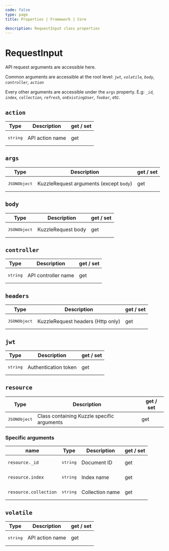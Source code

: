 ```yaml
---
code: false
type: page
title: Properties | Framework | Core

description: RequestInput class properties
---
```


# RequestInput

API request arguments are accessible here.

Common arguments are accessible at the root level:
_`jwt`, `volatile`, `body`, `controller`, `action`_

Every other arguments are accessible under the `args` property. E.g:
_`_id`, `index`, `collection`, `refresh`, `onExistingUser`, `foobar`, etc._

## `action`

| Type                  | Description       | get / set |
|-----------------------|-------------------|-----------|
| <pre>string</pre> | API action name | get |

## `args`


| Type                  | Description       | get / set |
|-----------------------|-------------------|-----------|
| <pre>JSONObject</pre> | KuzzleRequest arguments (except `body`) | get |

## `body`

| Type                  | Description       | get / set |
|-----------------------|-------------------|-----------|
| <pre>JSONObject</pre> | KuzzleRequest body | get |

## `controller`

| Type                  | Description       | get / set |
|-----------------------|-------------------|-----------|
| <pre>string</pre> | API controller name | get |

## `headers`

| Type                  | Description       | get / set |
|-----------------------|-------------------|-----------|
| <pre>JSONObject</pre> | KuzzleRequest headers (Http only) | get |

## `jwt`

| Type                  | Description       | get / set |
|-----------------------|-------------------|-----------|
| <pre>string</pre> | Authentication token | get |

## `resource`

<DeprecatedBadge version="2.11.0" />

| Type                  | Description       | get / set |
|-----------------------|-------------------|-----------|
| <pre>JSONObject</pre> | Class containing Kuzzle specific arguments | get |

### Specific arguments

| name |Type                  | Description       | get / set |
|------|-----------------|-------------------|-----------|
| `resource._id` | <pre>string</pre> | Document ID | get |
| `resource.index` | <pre>string</pre> | Index name | get |
| `resource.collection` | <pre>string</pre> | Collection name | get |

## `volatile`

| Type                  | Description       | get / set |
|-----------------------|-------------------|-----------|
| <pre>string</pre> | API action name | get |
